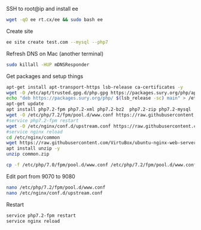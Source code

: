 SSH to root@ip and install ee
```bash
wget -qO ee rt.cx/ee && sudo bash ee
```

Create site
```bash
ee site create test.com --mysql --php7
```
Refresh DNS on Mac (another terminal)
```bash
sudo killall -HUP mDNSResponder 
```

Get packages and setup things

```bash
apt-get install apt-transport-https lsb-release ca-certificates -y
wget -O /etc/apt/trusted.gpg.d/php.gpg https://packages.sury.org/php/apt.gpg
echo "deb https://packages.sury.org/php/ $(lsb_release -sc) main" > /etc/apt/sources.list.d/php.list
apt-get update
apt install php7.2-fpm php7.2-xml php7.2-bz2  php7.2-zip php7.2-mysql  php7.2-intl php7.2-gd php7.2-curl php7.2-soap php7.2-mbstring -y
wget -O /etc/php/7.2/fpm/pool.d/www.conf https://raw.githubusercontent.com/VirtuBox/ubuntu-nginx-web-server/master/etc/php/7.2/fpm/pool.d/www.conf
#service php7.2-fpm restart
wget -O /etc/nginx/conf.d/upstream.conf https://raw.githubusercontent.com/VirtuBox/ubuntu-nginx-web-server/master/etc/nginx/conf.d/upstream.conf
#service nginx reload
cd /etc/nginx/common
wget https://raw.githubusercontent.com/VirtuBox/ubuntu-nginx-web-server/master/common.zip
apt install unzip -y
unzip common.zip
```

```bash
cp -f /etc/php/7.0/fpm/pool.d/www.conf /etc/php/7.2/fpm/pool.d/www.conf
```

Edit port from 9070 to 9080
```bash
nano /etc/php/7.2/fpm/pool.d/www.conf
nano /etc/nginx/conf.d/upstream.conf
```

Restart
```bash
service php7.2-fpm restart
service nginx reload
```
